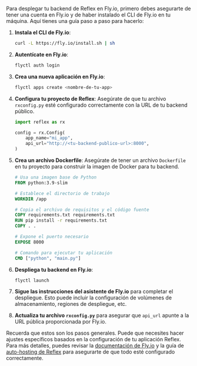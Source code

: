 Para desplegar tu backend de Reflex en Fly.io, primero debes asegurarte de tener una cuenta en Fly.io y de haber instalado el CLI de Fly.io en tu máquina. Aquí tienes una guía paso a paso para hacerlo:

1. **Instala el CLI de Fly.io**:
   ```bash
   curl -L https://fly.io/install.sh | sh
   ```

2. **Autentícate en Fly.io**:
   ```bash
   flyctl auth login
   ```

3. **Crea una nueva aplicación en Fly.io**:
   ```bash
   flyctl apps create <nombre-de-tu-app>
   ```

4. **Configura tu proyecto de Reflex**:
   Asegúrate de que tu archivo `rxconfig.py` esté configurado correctamente con la URL de tu backend público.
   ```python
   import reflex as rx
   
   config = rx.Config(
       app_name="mi_app",
       api_url="http://<tu-backend-publico-url>:8000",
   )
   ```

5. **Crea un archivo Dockerfile**:
   Asegúrate de tener un archivo `Dockerfile` en tu proyecto para construir la imagen de Docker para tu backend.
   ```Dockerfile
   # Usa una imagen base de Python
   FROM python:3.9-slim

   # Establece el directorio de trabajo
   WORKDIR /app

   # Copia el archivo de requisitos y el código fuente
   COPY requirements.txt requirements.txt
   RUN pip install -r requirements.txt
   COPY . .

   # Expone el puerto necesario
   EXPOSE 8000

   # Comando para ejecutar tu aplicación
   CMD ["python", "main.py"]
   ```

6. **Despliega tu backend en Fly.io**:
   ```bash
   flyctl launch
   ```

7. **Sigue las instrucciones del asistente de Fly.io** para completar el despliegue. Esto puede incluir la configuración de volúmenes de almacenamiento, regiones de despliegue, etc.

8. **Actualiza tu archivo `rxconfig.py`** para asegurar que `api_url` apunte a la URL pública proporcionada por Fly.io.

Recuerda que estos son los pasos generales. Puede que necesites hacer ajustes específicos basados en la configuración de tu aplicación Reflex. Para más detalles, puedes revisar la [documentación de Fly.io](https://fly.io/docs/) y la guía de [auto-hosting de Reflex](https://reflex.dev/docs/hosting/self-hosting/#exporting-a-static-build) para asegurarte de que todo esté configurado correctamente.

